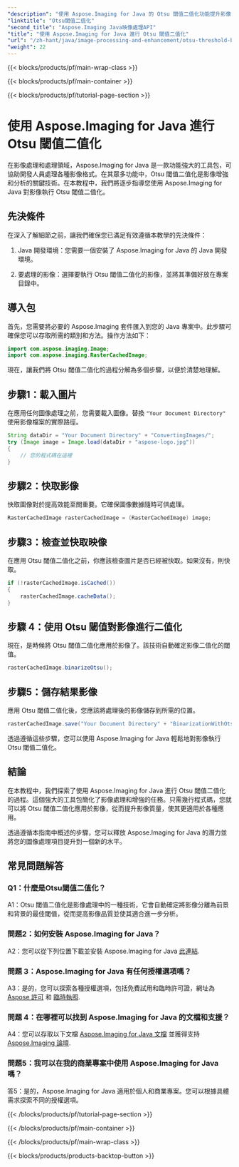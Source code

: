 ```yaml
---
"description": "使用 Aspose.Imaging for Java 的 Otsu 閾值二值化功能提升影像品質。遵循我們的逐步指南，實現卓越的影像處理效果。"
"linktitle": "Otsu閾值二值化"
"second_title": "Aspose.Imaging Java映像處理API"
"title": "使用 Aspose.Imaging for Java 進行 Otsu 閾值二值化"
"url": "/zh-hant/java/image-processing-and-enhancement/otsu-threshold-binarization/"
"weight": 22
---
```


{{< blocks/products/pf/main-wrap-class >}}

{{< blocks/products/pf/main-container >}}

{{< blocks/products/pf/tutorial-page-section >}}

# 使用 Aspose.Imaging for Java 進行 Otsu 閾值二值化

在影像處理和處理領域，Aspose.Imaging for Java 是一款功能強大的工具包，可協助開發人員處理各種影像格式。在其眾多功能中，Otsu 閾值二值化是影像增強和分析的關鍵技術。在本教程中，我們將逐步指導您使用 Aspose.Imaging for Java 對影像執行 Otsu 閾值二值化。

## 先決條件

在深入了解細節之前，讓我們確保您已滿足有效遵循本教學的先決條件：

1. Java 開發環境：您需要一個安裝了 Aspose.Imaging for Java 的 Java 開發環境。

2. 要處理的影像：選擇要執行 Otsu 閾值二值化的影像，並將其準備好放在專案目錄中。

## 導入包

首先，您需要將必要的 Aspose.Imaging 套件匯入到您的 Java 專案中。此步驟可確保您可以存取所需的類別和方法。操作方法如下：

```java
import com.aspose.imaging.Image;
import com.aspose.imaging.RasterCachedImage;
```

現在，讓我們將 Otsu 閾值二值化的過程分解為多個步驟，以便於清楚地理解。

## 步驟1：載入圖片


在應用任何圖像處理之前，您需要載入圖像。替換 `"Your Document Directory"` 使用影像檔案的實際路徑。 

```java
String dataDir = "Your Document Directory" + "ConvertingImages/";
try (Image image = Image.load(dataDir + "aspose-logo.jpg"))
{
    // 您的程式碼在這裡
}
```

## 步驟2：快取影像

快取圖像對於提高效能至關重要。它確保圖像數據隨時可供處理。

```java
RasterCachedImage rasterCachedImage = (RasterCachedImage) image;
```

## 步驟3：檢查並快取映像

在應用 Otsu 閾值二值化之前，你應該檢查圖片是否已經被快取。如果沒有，則快取。

```java
if (!rasterCachedImage.isCached())
{
    rasterCachedImage.cacheData();
}
```

## 步驟 4：使用 Otsu 閾值對影像進行二值化

現在，是時候將 Otsu 閾值二值化應用於影像了。該技術自動確定影像二值化的閾值。

```java
rasterCachedImage.binarizeOtsu();
```

## 步驟5：儲存結果影像

應用 Otsu 閾值二值化後，您應該將處理後的影像儲存到所需的位置。

```java
rasterCachedImage.save("Your Document Directory" + "BinarizationWithOtsuThreshold_out.jpg");
```

透過遵循這些步驟，您可以使用 Aspose.Imaging for Java 輕鬆地對影像執行 Otsu 閾值二值化。

## 結論

在本教程中，我們探索了使用 Aspose.Imaging for Java 進行 Otsu 閾值二值化的過程。這個強大的工具包簡化了影像處理和增強的任務。只需幾行程式碼，您就可以將 Otsu 閾值二值化應用於影像，從而提升影像質量，使其更適用於各種應用。

透過遵循本指南中概述的步驟，您可以釋放 Aspose.Imaging for Java 的潛力並將您的圖像處理項目提升到一個新的水平。

## 常見問題解答

### Q1：什麼是Otsu閾值二值化？

A1：Otsu 閾值二值化是影像處理中的一種技術，它會自動確定將影像分離為前景和背景的最佳閾值，從而提高影像品質並使其適合進一步分析。

### 問題2：如何安裝 Aspose.Imaging for Java？

A2：您可以從下列位置下載並安裝 Aspose.Imaging for Java [此連結](https://releases。aspose.com/imaging/java/).

### 問題 3：Aspose.Imaging for Java 有任何授權選項嗎？

A3：是的，您可以探索各種授權選項，包括免費試用和臨時許可證，網址為 [Aspose 許可](https://purchase.aspose.com/buy) 和 [臨時執照](https://purchase。aspose.com/temporary-license/).

### 問題 4：在哪裡可以找到 Aspose.Imaging for Java 的文檔和支援？

A4：您可以存取以下文檔 [Aspose.Imaging for Java 文檔](https://reference.aspose.com/imaging/java/) 並獲得支持 [Aspose.Imaging 論壇](https://forum。aspose.com/).

### 問題5：我可以在我的商業專案中使用 Aspose.Imaging for Java 嗎？

答5：是的，Aspose.Imaging for Java 適用於個人和商業專案。您可以根據具體需求探索不同的授權選項。

{{< /blocks/products/pf/tutorial-page-section >}}

{{< /blocks/products/pf/main-container >}}

{{< /blocks/products/pf/main-wrap-class >}}

{{< blocks/products/products-backtop-button >}}
